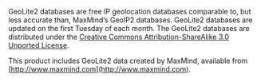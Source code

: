 GeoLite2 databases are free IP geolocation databases comparable to, but less accurate than, MaxMind’s GeoIP2 databases. GeoLite2 databases are updated on the first Tuesday of each month. The GeoLite2 databases are distributed under the [Creative Commons Attribution-ShareAlike 3.0 Unported License](http://creativecommons.org/licenses/by-sa/3.0/).

This product includes GeoLite2 data created by MaxMind, available from [http://www.maxmind.com](http://www.maxmind.com).
